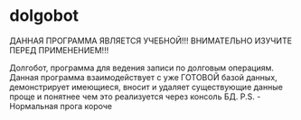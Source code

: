 # dolgobot
ДАННАЯ ПРОГРАММА ЯВЛЯЕТСЯ УЧЕБНОЙ!!!
ВНИМАТЕЛЬНО ИЗУЧИТЕ ПЕРЕД ПРИМЕНЕНИЕМ!!!

Долгобот, программа для ведения записи по долговым операциям. Данная программа взаимодействует с уже ГОТОВОЙ базой данных,          
демонстрирует имеющиеся, вносит и удаляет существующие данные проще и понятнее чем это реализуется через консоль БД.
P.S. - Нормальная прога короче
